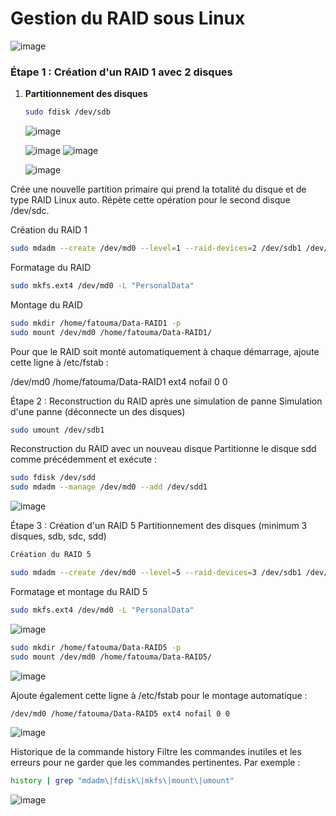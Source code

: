 # Gestion du RAID sous Linux
![image](https://github.com/user-attachments/assets/09cd970c-1901-4631-a1b8-b0fe9c173535)

### Étape 1 : Création d'un RAID 1 avec 2 disques
1. **Partitionnement des disques**
   ```bash
   sudo fdisk /dev/sdb
   ```
   ![image](https://github.com/user-attachments/assets/717a0c48-8367-4aab-9824-c68d5e197246)

   ![image](https://github.com/user-attachments/assets/6a14e981-0a2b-45cb-beb5-3e2e1334e7c4)
   ![image](https://github.com/user-attachments/assets/c438bf54-0ef2-4a5f-b622-9c82951a3957)

   ![image](https://github.com/user-attachments/assets/b7b78399-41da-4798-9a4b-eac5df5cbe64)

Crée une nouvelle partition primaire qui prend la totalité du disque et de type RAID Linux auto. Répète cette opération pour le second disque /dev/sdc.

Création du RAID 1
 ```bash
sudo mdadm --create /dev/md0 --level=1 --raid-devices=2 /dev/sdb1 /dev/sdc1
 ```

Formatage du RAID

```bash
sudo mkfs.ext4 /dev/md0 -L "PersonalData"
 ```
Montage du RAID

```bash
sudo mkdir /home/fatouma/Data-RAID1 -p
sudo mount /dev/md0 /home/fatouma/Data-RAID1/
 ```

Pour que le RAID soit monté automatiquement à chaque démarrage, ajoute cette ligne à /etc/fstab :

/dev/md0 /home/fatouma/Data-RAID1 ext4 nofail 0 0

Étape 2 : Reconstruction du RAID après une simulation de panne
Simulation d'une panne (déconnecte un des disques)
```bash
sudo umount /dev/sdb1
 ```

Reconstruction du RAID avec un nouveau disque Partitionne le disque sdd comme précédemment et exécute :
```bash
sudo fdisk /dev/sdd
sudo mdadm --manage /dev/md0 --add /dev/sdd1
 ```
![image](https://github.com/user-attachments/assets/fa7bcc44-92fb-4ac6-9b7b-d2eed737cb55)

Étape 3 : Création d'un RAID 5
Partitionnement des disques (minimum 3 disques, sdb, sdc, sdd)
```bash
Création du RAID 5
 ```
```bash
sudo mdadm --create /dev/md0 --level=5 --raid-devices=3 /dev/sdb1 /dev/sdc1 /dev/sdd1
 ```
Formatage et montage du RAID 5
```bash
sudo mkfs.ext4 /dev/md0 -L "PersonalData"
 ```
![image](https://github.com/user-attachments/assets/e0737838-9377-46e7-93c4-c8ee3ab7f257)
```bash
sudo mkdir /home/fatouma/Data-RAID5 -p
sudo mount /dev/md0 /home/fatouma/Data-RAID5/
 ```
![image](https://github.com/user-attachments/assets/c6100685-af91-4784-8211-e44c3c7a6ad1)

Ajoute également cette ligne à /etc/fstab pour le montage automatique :
```bash
/dev/md0 /home/fatouma/Data-RAID5 ext4 nofail 0 0
 ```
![image](https://github.com/user-attachments/assets/b09b2800-43a1-4a99-a37b-df995f55abb1)

Historique de la commande history
Filtre les commandes inutiles et les erreurs pour ne garder que les commandes pertinentes. Par exemple :
```bash
history | grep "mdadm\|fdisk\|mkfs\|mount\|umount"
 ```
![image](https://github.com/user-attachments/assets/c65de69e-87cd-47bb-9ff2-25735348ad66)
